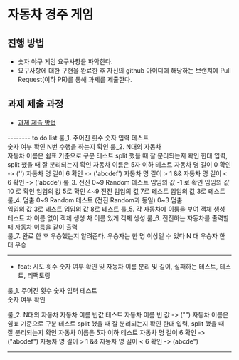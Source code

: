 # 자동차 경주 게임
## 진행 방법
* 숫자 야구 게임 요구사항을 파악한다.
* 요구사항에 대한 구현을 완료한 후 자신의 github 아이디에 해당하는 브랜치에 Pull Request(이하 PR)를 통해 과제를 제출한다.

## 과제 제출 과정
* [과제 제출 방법](https://github.com/next-step/nextstep-docs/tree/master/precourse)


-------- to do list
룰_1. 주어진 횟수
	숫자 입력 테스트	
		숫자 여부 확인
		N번 수행을 하는지 확인
룰_2. N대의 자동차	
	자동차 이름은 쉼표 기준으로 구분 테스트
		split 했을 때 잘 분리되는지 확인
		한대 입력, split 했을 때 잘 분리되는지 확인
	자동차 이름은 5자 이하	테스트
		자동차 명 길이 0 확인 -> ('')
		자동차 명 길이 6 확인 -> ('abcdef')
	 	자동차 명 길이 > 1 && 자동차 명 길이 < 6 확인 -> ('abcde')
룰_3. 전진	
	0~9 Random	테스트
		임임의 값 -1 로 확인
		임임의 값 10 로 확인
		임임의 값 5로 확인
	4~9 전진
		임임의 값 7로 테스트
		임임의 값 3로 테스트
룰_4. 멈춤
	0~9 Random 테스트
		(전진 Random과 동일)
	0~3 멈춤	
		임임의 값 3로 테스트
		임임의 값 8로 테스트
룰_5. 각 자동차에 이름을 부여
	객체 생성 테스트
		차 이름 없이 객체 생성
		차 이름 있게 객체 생성
룰_6. 전진하는 자동차를 출력할 때 자동차 이름을 같이 출력	
룰_7. 완료 한 후 우승했는지 알려준다.
	우승자는 한 명 이상일 수 있다
		N 대 우승자
		한 대 우승
		
-------------------

- feat: 시도 횟수 숫자 여부 확인 및 자동차 이름 분리 및 길이, 실패하는 테스트, 테스트, 리팩토링

룰_1. 주어진 횟수
	숫자 입력 테스트	
		숫자 여부 확인
		
룰_2. N대의 자동차
	자동차 이름 빈값 테스트
		자동차 이름 빈 값 -> ("")
	자동차 이름은 쉼표 기준으로 구분 테스트
		split 했을 때 잘 분리되는지 확인
		한대 입력, split 했을 때 잘 분리되는지 확인
	자동차 이름은 5자 이하	테스트
		자동차 명 길이 6 확인 -> ("abcdef")
		자동차 명 길이 > 1 && 자동차 명 길이 < 6 확인 -> (abcde")	

-------------------		